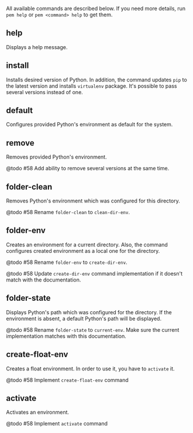 All available commands are described below. If you need more details, run `pem help` or `pem <command> help` to get them.

help
----
Displays a help message.

install
-------
Installs desired version of Python. In addition, the command updates `pip` to the latest version and installs `virtualenv` package. It's possible to pass several versions instead of one. 

default
-------
Configures provided Python's environment as default for the system.

remove
-------------
Removes provided Python's environment.

@todo #58 Add ability to remove several versions at the same time.

folder-clean
------------
Removes Python's environment which was configured for this directory.

@todo #58 Rename `folder-clean` to `clean-dir-env`.

folder-env
----------
Creates an environment for a current directory. Also, the command configures created environment as a local one for the directory.

@todo #58 Rename `folder-env` to `create-dir-env`.

@todo #58 Update `create-dir-env` command implementation if it doesn't match with the documentation.


folder-state
-------------
Displays Python's path which was configured for the directory. If the environment is absent, a default Python's path will be displayed.

@todo #58 Rename `folder-state` to `current-env`. Make sure the current implementation matches with this documentation.

create-float-env
----------------
Creates a float environment. In order to use it, you have to `activate` it.

@todo #58 Implement `create-float-env` command

activate
--------
Activates an environment.

@todo #58 Implement `activate` command
